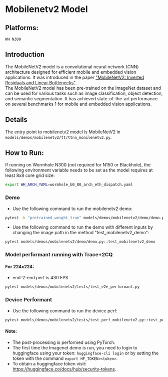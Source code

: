# Mobilenetv2 Model

## Platforms:
    WH N300

## Introduction
The MobileNetV2 model is a convolutional neural network (CNN) architecture designed for efficient mobile and embedded vision applications. It was introduced in the paper ["MobileNetV2: Inverted Residuals and Linear Bottlenecks"](https://arxiv.org/abs/1801.04381). </br>
The MobileNetV2 model has been pre-trained on the ImageNet dataset and can be used for various tasks such as image classification, object detection, and semantic segmentation. It has achieved state-of-the-art performance on several benchmarks 1 for mobile and embedded vision applications.

## Details
The entry point to mobilenetv2 model is MobileNetV2 in `models/demos/mobilenetv2/tt/ttnn_monilenetv2.py`.

## How to Run:
If running on Wormhole N300 (not required for N150 or Blackhole), the following environment variable needs to be set as the model requires at least 8x8 core grid size:
```sh
export WH_ARCH_YAML=wormhole_b0_80_arch_eth_dispatch.yaml
```
### Demo

- Use the following command to run the mobilenetv2 demo:
```bash
pytest -k "pretrained_weight_true" models/demos/mobilenetv2/demo/demo.py::test_mobilenetv2_imagenet_demo
```

- Use the following command to run the demo with different inputs by changing the image path in the method "test_mobilenetv2_demo":
```bash
pytest models/demos/mobilenetv2/demo/demo.py::test_mobilenetv2_demo
```

### Model performant running with Trace+2CQ

#### For 224x224:

- end-2-end perf is 430 FPS

```bash
pytest models/demos/mobilenetv2/tests/test_e2e_performant.py
```

### Device Performant

- Use the following command to run the device perf:

```bash
pytest models/demos/mobilenetv2/tests/test_perf_mobilenetv2.py::test_perf_device_bare_metal_mobilenetv2
```

#### Note:
- The post-processing is performed using PyTorch.
- The first time the Imagenet demo is run, you need to login to huggingface using your token: `huggingface-cli login` or by setting the token with the command `export HF_TOKEN=<token>`.
- To obtain a huggingface token visit: https://huggingface.co/docs/hub/security-tokens.
